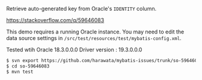Retrieve auto-generated key from Oracle's `IDENTITY` column.

https://stackoverflow.com/q/59646083

This demo requires a running Oracle instance.
You may need to edit the data source settings in `/src/test/resources/test/mybatis-config.xml`.

Tested wtih Oracle 18.3.0.0.0
Driver version : 19.3.0.0.0

```sh
$ svn export https://github.com/harawata/mybatis-issues/trunk/so-59646083
$ cd so-59646083
$ mvn test
```
